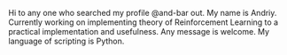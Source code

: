 Hi to any one who searched my profile @and-bar out. My name is Andriy.
Currently working on implementing theory of Reinforcement Learning to a practical implementation and usefulness.
Any message is welcome. My language of scripting is Python.

<!---
and-bar/and-bar is a ✨ special ✨ repository because its `README.md` (this file) appears on your GitHub profile.
You can click the Preview link to take a look at your changes.
--->
